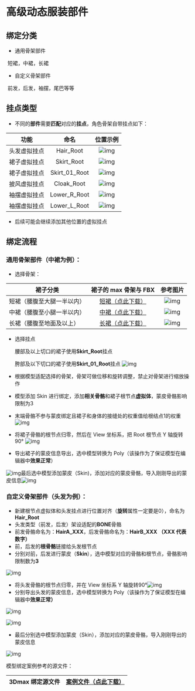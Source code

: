 # 高级动态服装部件

## 绑定分类

- 通用骨架部件

​       短裙，中裙，长裙

- 自定义骨架部件

​       前发，后发，袖摆，尾巴等等

## 挂点类型

- 不同的**部件**需要**匹配**对应的**挂点**，角色骨架自带挂点如下：

|   **功能**   |     命名      |                        位置示例                        |
| :----------: | :-----------: | :----------------------------------------------------: |
| 头发虚拟挂点 |   Hair_Root   | ![img](https://arkimg.ark.online/1690956506654-1.png)  |
| 裙子虚拟挂点 |  Skirt_Root   | ![img](https://arkimg.ark.online/1690956538033-4.png)  |
| 裙子虚拟挂点 | Skirt_01_Root | ![img](https://arkimg.ark.online/1690956593897-7.png)  |
| 披风虚拟挂点 |  Cloak_Root   | ![img](https://arkimg.ark.online/1690956634392-10.png) |
| 袖摆虚拟挂点 | Lower_R_Root  | ![img](https://arkimg.ark.online/1690956712033-13.png) |
| 袖摆虚拟挂点 | Lower_L_Root  | ![img](https://arkimg.ark.online/1690956731738-16.png) |

- 后续可能会继续添加其他位置的虚拟挂点

## 绑定流程

### 通用骨架部件（中裙为例）：

- 选择骨架：

| 裙子分类                   |                      裙子的 max 骨架与 FBX                      |                       参考图片                        |
| -------------------------- | :----------------------------------------------------------: | :---------------------------------------------------: |
| 短裙（腰腹至大腿一半以内） | [短裙（点此下载）](https://arkimg.ark.online/%E7%9F%AD%E8%A3%99.zip) | ![img](https://arkimg.ark.online/1690956953578-1.png) |
| 中裙（腰腹至小腿一半以内） | [中裙（点此下载）](https://arkimg.ark.online/%E4%B8%AD%E8%A3%99.zip) | ![img](https://arkimg.ark.online/1690956980572-4.png) |
| 长裙（腰腹至地面及以上）   | [长裙（点此下载）](https://arkimg.ark.online/%E9%95%BF%E8%A3%99.zip) | ![img](https://arkimg.ark.online/1690956997952-7.png) |

- 选择挂点

  腰部及以上切口的裙子使用**Skirt_Root**挂点

  胯部及以下切口的裙子使用**Skirt_01_Root**挂点
![img](https://arkimg.ark.online/1690957160643-10.png)

- 根据模型适配选择的骨架，骨架可做位移和旋转调整，禁止对骨架进行缩放操作
- 模型添加 Skin 进行绑定，添加**相关骨骼**和裙子根节点**虚拟体**，蒙皮骨骼影响限制为3
- 末端骨骼不参与蒙皮绑定且裙子和身体的接缝处的权重值给根结点1的权重
  ![img](https://arkimg.ark.online/1690957195618-13.png)

- 将裙子骨骼的根节点归零，然后在 View 坐标系，把 Root 根节点 Y 轴旋转90°
  ![img](https://arkimg.ark.online/1690957249760-16.png)

- 导出裙子的蒙皮信息导出，选中模型转换为 Poly（该操作为了保证模型在编辑器中**效果正常**）

![img](https://arkimg.ark.online/1690957350945-19.png)最后选中模型添加蒙皮（Skin)，添加对应的蒙皮骨骼，导入刚刚导出的蒙皮信息![img](https://arkimg.ark.online/1690957746322-25.png)

### 自定义骨架部件（头发为例）：

- 新建根节点虚拟体和头发挂点进行位置对齐（**旋转**属性一定要是0），命名为**Hair_Root**
- 头发类型（前发，后发）架设适配的**BONE**骨骼
- 前发骨骼命名为：**HairA_XXX**，后发骨骼命名为：**HairB_XXX （**XXX 代表**数字）**
- 前，后发的**根骨骼**链接给头发根节点
- 分别对前，后发进行蒙皮（**Skin**），选中模型对应的骨骼和根节点，骨骼影响限制数为**3**

![img](https://arkimg.ark.online/1690957980962-28-1690958020736-33.png)

- 将头发骨骼的根节点归零，并在 View 坐标系 Y 轴旋转90°![img](https://arkimg.ark.online/1690958281968-36.png)
- 分别导出头发的蒙皮信息，选中模型转换为 Poly（该操作为了保证模型在编辑器中**效果正常）**

![img](https://arkimg.ark.online/1690958481961-39.png)

![img](https://arkimg.ark.online/1690958958114-45-1690958989963-50.png)

- 最后分别选中模型添加蒙皮（Skin），添加对应的蒙皮骨骼，导入刚刚导出的蒙皮信息

![img](https://arkimg.ark.online/1690960409670-53-1690960431805-58.png)

模型绑定案例参考的源文件：

| 3Dmax 绑定源文件 | [案例文件（点此下载）](https://arkimg.ark.online/SK_Girl_0002h47zyd.max) |
| :-------------: | :----------------------------------------------------------: |
